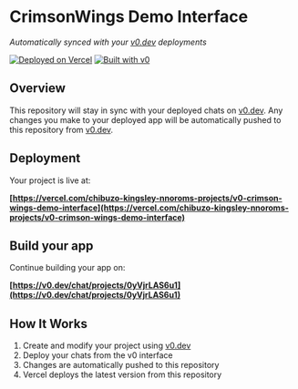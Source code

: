 # CrimsonWings Demo Interface

*Automatically synced with your [v0.dev](https://v0.dev) deployments*

[![Deployed on Vercel](https://img.shields.io/badge/Deployed%20on-Vercel-black?style=for-the-badge&logo=vercel)](https://vercel.com/chibuzo-kingsley-nnoroms-projects/v0-crimson-wings-demo-interface)
[![Built with v0](https://img.shields.io/badge/Built%20with-v0.dev-black?style=for-the-badge)](https://v0.dev/chat/projects/0yVjrLAS6u1)

## Overview

This repository will stay in sync with your deployed chats on [v0.dev](https://v0.dev).
Any changes you make to your deployed app will be automatically pushed to this repository from [v0.dev](https://v0.dev).

## Deployment

Your project is live at:

**[https://vercel.com/chibuzo-kingsley-nnoroms-projects/v0-crimson-wings-demo-interface](https://vercel.com/chibuzo-kingsley-nnoroms-projects/v0-crimson-wings-demo-interface)**

## Build your app

Continue building your app on:

**[https://v0.dev/chat/projects/0yVjrLAS6u1](https://v0.dev/chat/projects/0yVjrLAS6u1)**

## How It Works

1. Create and modify your project using [v0.dev](https://v0.dev)
2. Deploy your chats from the v0 interface
3. Changes are automatically pushed to this repository
4. Vercel deploys the latest version from this repository
